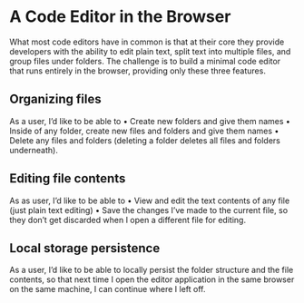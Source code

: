 # A Code Editor in the Browser

What most code editors have in common is that at their core they provide developers
with the ability to edit plain text, split text into multiple files, and group files under folders.
The challenge is to build a minimal code editor that runs entirely in the browser, providing
only these three features.

## Organizing files

As a user, I’d like to be able to
• Create new folders and give them names
• Inside of any folder, create new files and folders and give them names
• Delete any files and folders (deleting a folder deletes all files and folders underneath).

## Editing file contents

As as user, I’d like to be able to
• View and edit the text contents of any file (just plain text editing)
• Save the changes I’ve made to the current file, so they don’t get discarded when I open
a different file for editing.

## Local storage persistence

As a user, I’d like to be able to locally persist the folder structure and the file contents, so
that next time I open the editor application in the same browser on the same machine, I
can continue where I left off.